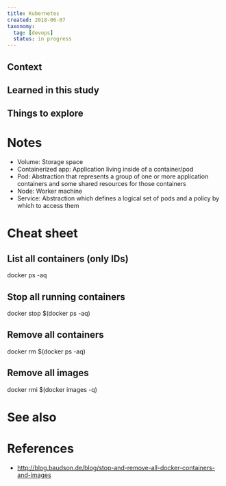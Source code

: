 ```yaml
---
title: Kubernetes
created: 2018-06-07
taxonomy:
  tag: [devops]
  status: in progress
---
```


## Context

## Learned in this study

## Things to explore

# Notes
* Volume: Storage space
* Containerized app: Application living inside of a container/pod
* Pod: Abstraction that represents a group of one or more application containers and some shared resources for those containers
* Node: Worker machine
* Service: Abstraction which defines a logical set of pods and a policy by which to access them

# Cheat sheet
## List all containers (only IDs)
docker ps -aq

## Stop all running containers
docker stop $(docker ps -aq)

## Remove all containers
docker rm $(docker ps -aq)

## Remove all images
docker rmi $(docker images -q)

# See also

# References
* http://blog.baudson.de/blog/stop-and-remove-all-docker-containers-and-images
